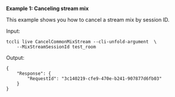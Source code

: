 **Example 1: Canceling stream mix**

This example shows you how to cancel a stream mix by session ID.

Input: 

```
tccli live CancelCommonMixStream --cli-unfold-argument  \
    --MixStreamSessionId test_room
```

Output: 
```
{
    "Response": {
        "RequestId": "3c140219-cfe9-470e-b241-907877d6fb03"
    }
}
```

